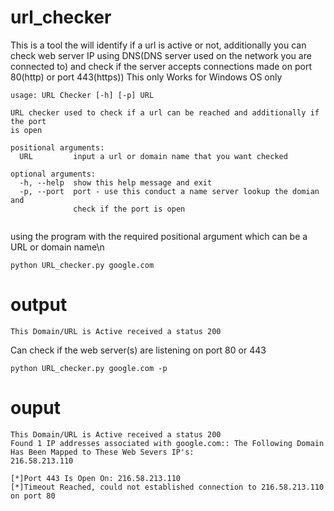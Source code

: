 # url_checker
This is a tool the will identify if a url is active or not, additionally you can check web server IP using DNS(DNS server used on the network you are connected to) and check if the server accepts connections made on port 80(http) or port 443(https))
This only Works for Windows OS only

```
usage: URL Checker [-h] [-p] URL

URL checker used to check if a url can be reached and additionally if the port
is open

positional arguments:
  URL         input a url or domain name that you want checked

optional arguments:
  -h, --help  show this help message and exit
  -p, --port  port - use this conduct a name server lookup the domian and
              check if the port is open
              
```

using the program with the required positional argument which can be a URL or domain name\n

`python URL_checker.py google.com`

# output 

`This Domain/URL is Active received a status 200`


Can check if the web server(s) are listening on port 80 or 443

`python URL_checker.py google.com -p`

# ouput 
```
This Domain/URL is Active received a status 200
Found 1 IP addresses associated with google.com:: The Following Domain Has Been Mapped to These Web Severs IP's:
216.58.213.110

[*]Port 443 Is Open On: 216.58.213.110
[*]Timeout Reached, could not established connection to 216.58.213.110 on port 80
``` 
  
